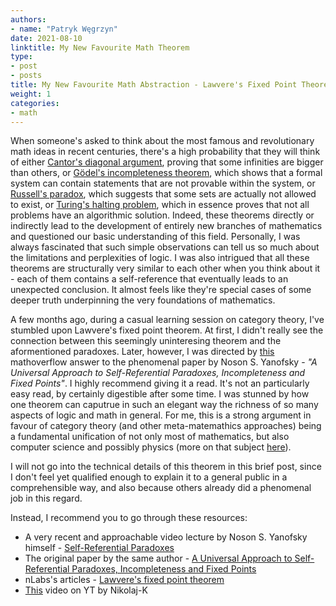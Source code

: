 ```yaml
---
authors:
- name: "Patryk Węgrzyn"
date: 2021-08-10
linktitle: My New Favourite Math Theorem
type:
- post 
- posts
title: My New Favourite Math Abstraction - Lawvere's Fixed Point Theorem
weight: 1
categories:
- math
---
```


When someone's asked to think about the most famous and revolutionary math ideas in recent centuries, there's a high probability that they will think of either [Cantor's diagonal argument](https://en.wikipedia.org/wiki/Cantor%27s_diagonal_argument), proving that some infinities are bigger than others, or [Gödel's incompleteness theorem](https://en.wikipedia.org/wiki/G%C3%B6del%27s_incompleteness_theorems), which shows that a formal system can contain statements that are not provable within the system, or [Russell's paradox](https://en.wikipedia.org/wiki/Russell%27s_paradox), which suggests that some sets are actually not allowed to exist, or [Turing's halting problem](https://en.wikipedia.org/wiki/Halting_problem), which in essence proves that not all problems have an algorithmic solution. Indeed, these theorems directly or indirectly lead to the development of entirely new branches of mathematics and questioned our basic understanding of this field. Personally, I was always fascinated that such simple observations can tell us so much about the limitations and perplexities of logic. I was also intrigued that all these theorems are structurally very similar to each other when you think about it - each of them contains a self-reference that eventually leads to an unexpected conclusion. It almost feels like they're special cases of some deeper truth underpinning the very foundations of mathematics.

A few months ago, during a casual learning session on category theory, I've stumbled upon Lawvere's fixed point theorem. At first, I didn't really see the connection between this seemingly uninteresing theorem and the aformentioned paradoxes. Later, however, I was directed by [this](https://mathoverflow.net/questions/39626/is-there-a-general-setting-for-self-reference) mathoverflow answer to the phenomenal paper by Noson S. Yanofsky - *"A Universal Approach to Self-Referential Paradoxes, Incompleteness and Fixed Points"*. I highly recommend giving it a read. It's not an particularly easy read, by certainly digestible after some time. I was stunned by how one theorem can caputrue in such an elegant way the richness of so many aspects of logic and math in general. For me, this is a strong argument in favour of category theory (and other meta-matemathics approaches) being a fundamental unification of not only most of mathematics, but also computer science and possibly physics (more on that subject [here](https://math.berkeley.edu/~erabin/The%20Categorical%20Language%20of%20Physics.pdf)).

I will not go into the technical details of this theorem in this brief post, since I don't feel yet qualified enough to explain it to a general public in a comprehensible way, and also because others already did a phenomenal job in this regard.

Instead, I recommend you to go through these resources:

* A very recent and approachable video lecture by Noson S. Yanofsky himself - [Self-Referential Paradoxes](https://www.youtube.com/watch?v=RuzePhMPBxw)
* The original paper by the same author - [A Universal Approach to Self-Referential Paradoxes, Incompleteness and Fixed Points](https://arxiv.org/abs/math/0305282)
* nLabs's articles - [Lawvere's fixed point theorem](https://ncatlab.org/nlab/show/Lawvere's+fixed+point+theorem)
* [This](https://www.youtube.com/watch?v=rHsuesTdFLM) video on YT by Nikolaj-K